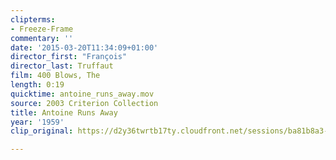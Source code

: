 ```yaml
---
clipterms:
- Freeze-Frame
commentary: ''
date: '2015-03-20T11:34:09+01:00'
director_first: "François"
director_last: Truffaut
film: 400 Blows, The
length: 0:19
quicktime: antoine_runs_away.mov
source: 2003 Criterion Collection
title: Antoine Runs Away
year: '1959'
clip_original: https://d2y36twrtb17ty.cloudfront.net/sessions/ba81b8a3-3523-4cf1-a8aa-a9b30173868e/95ce8275-4bab-49f2-ac45-a9b301738697-b9bc2937-c5a9-4f1b-b29e-a9b3017421c6.mp4

---
```


